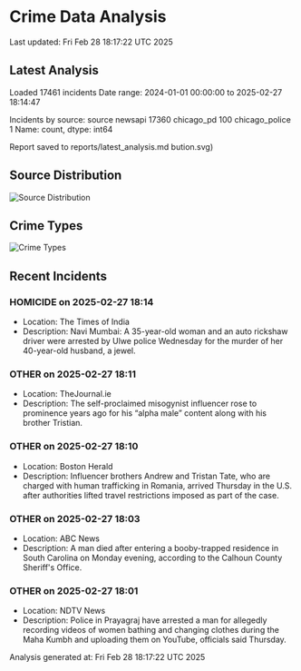 # Crime Data Analysis
Last updated: Fri Feb 28 18:17:22 UTC 2025

## Latest Analysis

Loaded 17461 incidents
Date range: 2024-01-01 00:00:00 to 2025-02-27 18:14:47

Incidents by source:
source
newsapi           17360
chicago_pd          100
chicago_police        1
Name: count, dtype: int64

Report saved to reports/latest_analysis.md
bution.svg)

## Source Distribution
![Source Distribution](images/source_distribution.svg)

## Crime Types
![Crime Types](images/crime_types.svg)

## Recent Incidents

### HOMICIDE on 2025-02-27 18:14
- Location: The Times of India
- Description: Navi Mumbai: A 35-year-old woman and an auto rickshaw driver were arrested by Ulwe police Wednesday for the murder of her 40-year-old husband, a jewel.


### OTHER on 2025-02-27 18:11
- Location: TheJournal.ie
- Description: The self-proclaimed misogynist influencer rose to prominence years ago for his “alpha male” content along with his brother Tristian.


### OTHER on 2025-02-27 18:10
- Location: Boston Herald
- Description: Influencer brothers Andrew and Tristan Tate, who are charged with human trafficking in Romania, arrived Thursday in the U.S. after authorities lifted travel restrictions imposed as part of the case.


### OTHER on 2025-02-27 18:03
- Location: ABC News
- Description: A man died after entering a booby-trapped residence in South Carolina on Monday evening, according to the Calhoun County Sheriff's Office.


### OTHER on 2025-02-27 18:01
- Location: NDTV News
- Description: Police in Prayagraj have arrested a man for allegedly recording videos of women bathing and changing clothes during the Maha Kumbh and uploading them on YouTube, officials said Thursday.

Analysis generated at: Fri Feb 28 18:17:22 UTC 2025

